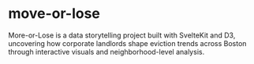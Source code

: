 # move-or-lose
 More-or-Lose is a data storytelling project built with SvelteKit and D3, uncovering how corporate landlords shape eviction trends across Boston through interactive visuals and neighborhood-level analysis.
